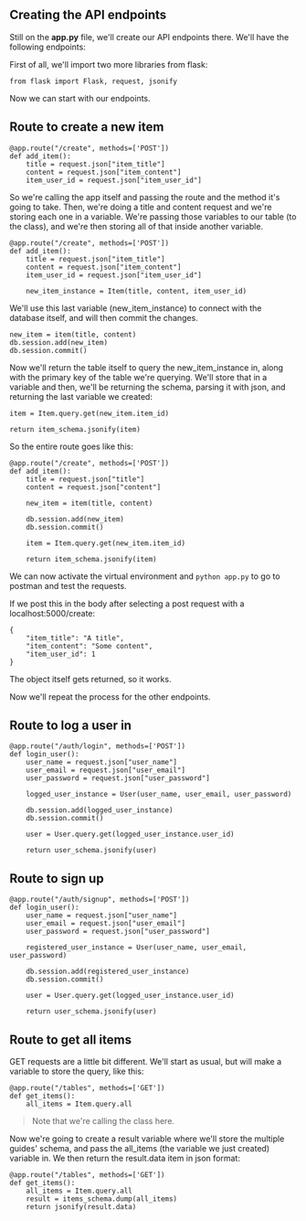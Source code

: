 ## Creating the API endpoints

Still on the **app.py** file, we'll create our API endpoints there. We'll have the following endpoints:

<!-- 
* POST 
    /create -> Creates a new item
    /login -> Logs a user in
    /signup -> Registers a user

* PUT/PATCH
    /tables/{item_id} -> Updates an item

* GET
    /tables -> Gets all the items
    /tables/{table_id} -> Gets a single item

* DELETE
    /tables/{item_id} -> Deletes an item
 -->

First of all, we'll import two more libraries from flask:

```
from flask import Flask, request, jsonify
```

Now we can start with our endpoints.

 ## Route to create a new item

```
@app.route("/create", methods=['POST'])
def add_item():
    title = request.json["item_title"]
    content = request.json["item_content"]
    item_user_id = request.json["item_user_id"]
```

So we're calling the app itself and passing the route and the method it's going to take. Then, we're doing a title and content request and we're storing each one in a variable. We're passing those variables to our table (to the class), and we're then storing all of that inside another variable. 

```
@app.route("/create", methods=['POST'])
def add_item():
    title = request.json["item_title"]
    content = request.json["item_content"]
    item_user_id = request.json["item_user_id"]

    new_item_instance = Item(title, content, item_user_id)
```

We'll use this last variable (new_item_instance) to connect with the database itself, and will then commit the changes. 

```
new_item = item(title, content)
db.session.add(new_item)
db.session.commit()
```

Now we'll return the table itself to query the new_item_instance in, along with the primary key of the table we're querying. We'll store that in a variable and then, we'll be returning the schema, parsing it with json, and returning the last variable we created:

```
item = Item.query.get(new_item.item_id)

return item_schema.jsonify(item)
```

So the entire route goes like this:

```
@app.route("/create", methods=['POST'])
def add_item():
    title = request.json["title"]
    content = request.json["content"]

    new_item = item(title, content)

    db.session.add(new_item)
    db.session.commit()

    item = Item.query.get(new_item.item_id)

    return item_schema.jsonify(item)
```

We can now activate the virtual environment and ``python app.py`` to go to postman and test the requests.

If we post this in the body after selecting a post request with a localhost:5000/create:

```
{
    "item_title": "A title",
    "item_content": "Some content",
    "item_user_id": 1
}
```

The object itself gets returned, so it works.

Now we'll repeat the process for the other endpoints.

## Route to log a user in 

```
@app.route("/auth/login", methods=['POST'])
def login_user():
    user_name = request.json["user_name"]
    user_email = request.json["user_email"]
    user_password = request.json["user_password"]

    logged_user_instance = User(user_name, user_email, user_password)

    db.session.add(logged_user_instance)
    db.session.commit()

    user = User.query.get(logged_user_instance.user_id) 

    return user_schema.jsonify(user)
```

## Route to sign up

```
@app.route("/auth/signup", methods=['POST'])
def login_user():
    user_name = request.json["user_name"]
    user_email = request.json["user_email"]
    user_password = request.json["user_password"]

    registered_user_instance = User(user_name, user_email, user_password)

    db.session.add(registered_user_instance)
    db.session.commit()

    user = User.query.get(logged_user_instance.user_id) 

    return user_schema.jsonify(user)
```

## Route to get all items

GET requests are a little bit different. We'll start as usual, but will make a variable to store the query, like this:

```
@app.route("/tables", methods=['GET'])
def get_items():
    all_items = Item.query.all
```

> Note that we're calling the class here.

Now we're going to create a result variable where we'll store the multiple guides' schema, and pass the all_items (the variable we just created) variable in. We then return the result.data item in json format:

```
@app.route("/tables", methods=['GET'])
def get_items():
    all_items = Item.query.all
    result = items_schema.dump(all_items)
    return jsonify(result.data)
```